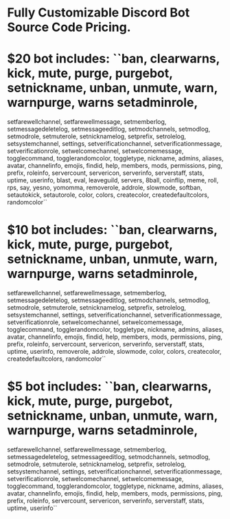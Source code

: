 # Fully Customizable Discord Bot Source Code Pricing.

# **$20 bot includes:** ``ban, clearwarns, kick, mute, purge, purgebot, setnickname, unban, unmute, warn, warnpurge, warns setadminrole, 
setfarewellchannel, setfarewellmessage, setmemberlog, setmessagedeletelog, setmessageeditlog, setmodchannels, setmodlog, 
setmodrole, setmuterole, setnicknamelog, setprefix, setrolelog, setsystemchannel, settings, setverificationchannel,
setverificationmessage, setverificationrole, setwelcomechannel, setwelcomemessage, togglecommand, togglerandomcolor, toggletype,
nickname, admins, aliases, avatar, channelinfo, emojis, findid, help, members, mods, permissions, ping, prefix, roleinfo,
servercount, servericon, serverinfo, serverstaff, stats, uptime, userinfo, blast, eval, leaveguild, servers, 8ball, coinflip,
meme, roll, rps, say, yesno, yomomma, removerole, addrole, slowmode, softban, setautokick, setautorole, color, colors,
createcolor, createdefaultcolors, randomcolor``

# **$10 bot includes:** ``ban, clearwarns, kick, mute, purge, purgebot, setnickname, unban, unmute, warn, warnpurge, warns setadminrole, 
setfarewellchannel, setfarewellmessage, setmemberlog, setmessagedeletelog, setmessageeditlog, setmodchannels, setmodlog, 
setmodrole, setmuterole, setnicknamelog, setprefix, setrolelog, setsystemchannel, settings, setverificationchannel,
setverificationmessage, setverificationrole, setwelcomechannel, setwelcomemessage, togglecommand, togglerandomcolor, toggletype,
nickname, admins, aliases, avatar, channelinfo, emojis, findid, help, members, mods, permissions, ping, prefix, roleinfo,
servercount, servericon, serverinfo, serverstaff, stats, uptime, userinfo, removerole, addrole, slowmode, color, colors,
createcolor, createdefaultcolors, randomcolor``

# **$5 bot includes:** ``ban, clearwarns, kick, mute, purge, purgebot, setnickname, unban, unmute, warn, warnpurge, warns setadminrole, 
setfarewellchannel, setfarewellmessage, setmemberlog, setmessagedeletelog, setmessageeditlog, setmodchannels, setmodlog, 
setmodrole, setmuterole, setnicknamelog, setprefix, setrolelog, setsystemchannel, settings, setverificationchannel,
setverificationmessage, setverificationrole, setwelcomechannel, setwelcomemessage, togglecommand, togglerandomcolor, toggletype,
nickname, admins, aliases, avatar, channelinfo, emojis, findid, help, members, mods, permissions, ping, prefix, roleinfo,
servercount, servericon, serverinfo, serverstaff, stats, uptime, userinfo``
